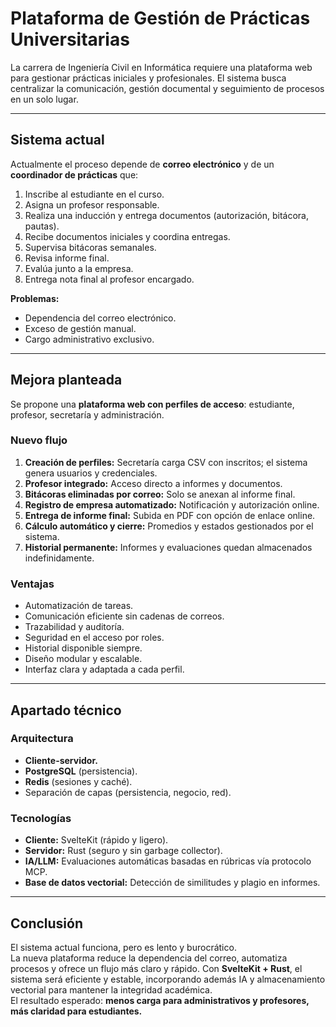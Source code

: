 # Plataforma de Gestión de Prácticas Universitarias

La carrera de Ingeniería Civil en Informática requiere una plataforma web para gestionar prácticas iniciales y profesionales. El sistema busca centralizar la comunicación, gestión documental y seguimiento de procesos en un solo lugar.

---

## Sistema actual
Actualmente el proceso depende de **correo electrónico** y de un **coordinador de prácticas** que:
1. Inscribe al estudiante en el curso.
2. Asigna un profesor responsable.
3. Realiza una inducción y entrega documentos (autorización, bitácora, pautas).
4. Recibe documentos iniciales y coordina entregas.
5. Supervisa bitácoras semanales.
6. Revisa informe final.
7. Evalúa junto a la empresa.
8. Entrega nota final al profesor encargado.

**Problemas:**  
- Dependencia del correo electrónico.  
- Exceso de gestión manual.  
- Cargo administrativo exclusivo.  

---

## Mejora planteada
Se propone una **plataforma web con perfiles de acceso**: estudiante, profesor, secretaría y administración.

### Nuevo flujo
1. **Creación de perfiles:** Secretaría carga CSV con inscritos; el sistema genera usuarios y credenciales.  
2. **Profesor integrado:** Acceso directo a informes y documentos.  
3. **Bitácoras eliminadas por correo:** Solo se anexan al informe final.  
4. **Registro de empresa automatizado:** Notificación y autorización online.  
5. **Entrega de informe final:** Subida en PDF con opción de enlace online.  
6. **Cálculo automático y cierre:** Promedios y estados gestionados por el sistema.  
7. **Historial permanente:** Informes y evaluaciones quedan almacenados indefinidamente.

### Ventajas
- Automatización de tareas.  
- Comunicación eficiente sin cadenas de correos.  
- Trazabilidad y auditoría.  
- Seguridad en el acceso por roles.  
- Historial disponible siempre.  
- Diseño modular y escalable.  
- Interfaz clara y adaptada a cada perfil.  

---

## Apartado técnico

### Arquitectura
- **Cliente-servidor.**  
- **PostgreSQL** (persistencia).  
- **Redis** (sesiones y caché).  
- Separación de capas (persistencia, negocio, red).

### Tecnologías
- **Cliente:** SvelteKit (rápido y ligero).  
- **Servidor:** Rust (seguro y sin garbage collector).  
- **IA/LLM:** Evaluaciones automáticas basadas en rúbricas vía protocolo MCP.  
- **Base de datos vectorial:** Detección de similitudes y plagio en informes.

---

## Conclusión
El sistema actual funciona, pero es lento y burocrático.  
La nueva plataforma reduce la dependencia del correo, automatiza procesos y ofrece un flujo más claro y rápido. Con **SvelteKit + Rust**, el sistema será eficiente y estable, incorporando además IA y almacenamiento vectorial para mantener la integridad académica.  
El resultado esperado: **menos carga para administrativos y profesores, más claridad para estudiantes.**
